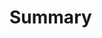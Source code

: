 # Summary

[//]: # (Please feel free to write down any details you'd like us to take into account here! This can be about the code itself, quirks you ran into during the assignment, notes on troubleshooting, etc.)
